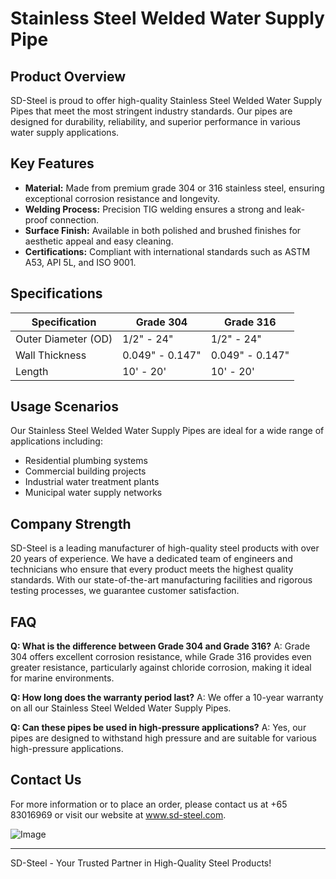 # Stainless Steel Welded Water Supply Pipe

## Product Overview

SD-Steel is proud to offer high-quality Stainless Steel Welded Water Supply Pipes that meet the most stringent industry standards. Our pipes are designed for durability, reliability, and superior performance in various water supply applications.

## Key Features

- **Material:** Made from premium grade 304 or 316 stainless steel, ensuring exceptional corrosion resistance and longevity.
- **Welding Process:** Precision TIG welding ensures a strong and leak-proof connection.
- **Surface Finish:** Available in both polished and brushed finishes for aesthetic appeal and easy cleaning.
- **Certifications:** Compliant with international standards such as ASTM A53, API 5L, and ISO 9001.

## Specifications

| Specification | Grade 304 | Grade 316 |
|---------------|-----------|-----------|
| Outer Diameter (OD) | 1/2" - 24" | 1/2" - 24" |
| Wall Thickness | 0.049" - 0.147" | 0.049" - 0.147" |
| Length | 10' - 20' | 10' - 20' |

## Usage Scenarios

Our Stainless Steel Welded Water Supply Pipes are ideal for a wide range of applications including:
- Residential plumbing systems
- Commercial building projects
- Industrial water treatment plants
- Municipal water supply networks

## Company Strength

SD-Steel is a leading manufacturer of high-quality steel products with over 20 years of experience. We have a dedicated team of engineers and technicians who ensure that every product meets the highest quality standards. With our state-of-the-art manufacturing facilities and rigorous testing processes, we guarantee customer satisfaction.

## FAQ

**Q: What is the difference between Grade 304 and Grade 316?**
A: Grade 304 offers excellent corrosion resistance, while Grade 316 provides even greater resistance, particularly against chloride corrosion, making it ideal for marine environments.

**Q: How long does the warranty period last?**
A: We offer a 10-year warranty on all our Stainless Steel Welded Water Supply Pipes.

**Q: Can these pipes be used in high-pressure applications?**
A: Yes, our pipes are designed to withstand high pressure and are suitable for various high-pressure applications.

## Contact Us

For more information or to place an order, please contact us at +65 83016969 or visit our website at www.sd-steel.com.

![Image](https://github.com/user-attachments/assets/2567258e-e124-4816-932d-1809bd27ef0b)

---

SD-Steel - Your Trusted Partner in High-Quality Steel Products!